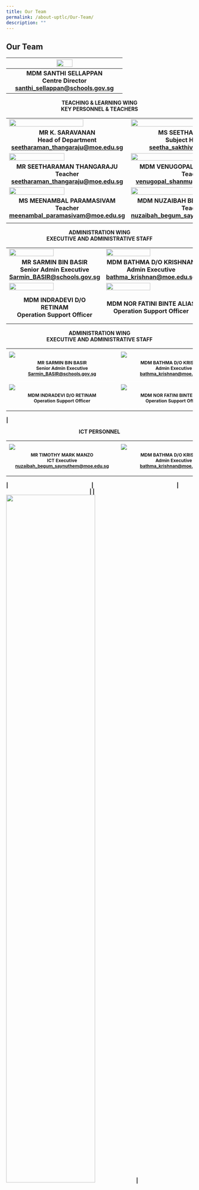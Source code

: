 ```yaml
---
title: Our Team
permalink: /about-uptlc/Our-Team/
description: ""
---
```

## Our Team

|   |      <img src="/images/centredirector.jpg"  style="width:40%" />                              |   |
|:-:|:---------------------------------------------------------------------:|:-:|
|   | **MDM SANTHI SELLAPPAN <br>Centre Director<br> santhi_sellappan@schools.gov.sg** |   |

<b><center>TEACHING & LEARNING WING <br>
KEY PERSONNEL & TEACHERS</center><b>

|                                                                           |                                                                     |                                                    |
|---------------------------------------------------------------------------|---------------------------------------------------------------------|----------------------------------------------------|
|   <img src="https://raw.githubusercontent.com/isomerpages/moe-uptlc/staging/images/Subjecthead-curriculum.jpeg"   style="width:80%" />        |                    <img src="https://raw.githubusercontent.com/isomerpages/moe-uptlc/staging/images/Ms-Seetha-Sakthivel3.jpg"   style="width:75%" />                                                |                                          <img src="https://raw.githubusercontent.com/isomerpages/moe-uptlc/staging/images/Subjecthead-tamil.jpeg"   style="width:78%" />                                         | 
|<b><center>MR K. SARAVANAN<br>Head of Department<br>seetharaman_thangaraju@moe.edu.sg</center><b> |<b><center>MS SEETHA SAKTHIVEL<br>Subject Head - ICT<br>seetha_sakthivel@moe.edu.sg  </center><b>   |<center> MRS SUMATHI SEGAR<br>Senior Teacher<br>sumathi_segar@moe.edu.sg </center>|
|    <img src="https://raw.githubusercontent.com/isomerpages/moe-uptlc/staging/images/teacher.jpeg"   style="width:69%" />                                                  |              <img src="https://raw.githubusercontent.com/isomerpages/moe-uptlc/staging/images/teacher3.jpeg" style="width:72%" />                                                |                                          <img src="https://raw.githubusercontent.com/isomerpages/moe-uptlc/staging/images/teacher2.jpeg"   style="width:73%" />                                          |
|<b><center>MR SEETHARAMAN THANGARAJU<br>Teacher<br>seetharaman_thangaraju@moe.edu.sg   </center><b>     | <b><center>MDM VENUGOPAL SHANMUGAVALLI<br>Teacher<br>venugopal_shanmugavalli@moe.edu.sg </center><b>|  <b><center>MR GOVINDASAMY SANTHANRAJ<br>Teacher<br>govindasamy_santhanraj@moe.edu.sg </center><b>       |
| <img src="https://raw.githubusercontent.com/isomerpages/moe-uptlc/staging/images/teacher4.jpeg"   style="width:69%"/>                                                |       <img src="https://raw.githubusercontent.com/isomerpages/moe-uptlc/staging/images/teacher5.jpeg"   style="width:72%" >                                                                                       |                                          <img src="https://raw.githubusercontent.com/isomerpages/moe-uptlc/staging/images/Thirumalaisamy%20Veerappan1.jpg"   style="width:73%" >                                          |
|       <b><center>MS MEENAMBAL PARAMASIVAM<br>Teacher<br>meenambal_paramasivam@moe.edu.sg    </center><b>   |            <b><center>MDM NUZAIBAH BEGUM SAYNUTHEM<br>Teacher<br>nuzaibah_begum_saynuthem@moe.edu.sg </center><b>          |      <b><center>VEERAPPAN THIRUMALAISAMY<br>Teacher<br>veerappan_thirumalaisamy@moe.edu.sg   </center><b>   |
|                                                                                      |                                                                                                                                                                                      |                                                                                    | |
	
<b><center>ADMINISTRATION WING<br>EXECUTIVE AND ADMINISTRATIVE STAFF</center><b>
	
|                                                                           |                                                                     |                                                    |
|---------------------------------------------------------------------------|---------------------------------------------------------------------|----------------------------------------------------|
|                                     <img src="/images/Senioradminexecutive.jpeg"   style="width:70%" />                                         |                                  <img src="/images/Adminexecutive.jpeg"   style="width:70%" />                                       |                          <img src="/images/Librarian.jpeg"   style="width:200%" />                                   |
|     <b><center>MR SARMIN BIN BASIR<br> Senior Admin Executive<br>Sarmin_BASIR@schools.gov.sg  |    <b><center>MDM BATHMA D/O KRISHNAN<br> Admin Executive<br> bathma_krishnan@moe.edu.sg  |          <b><center>MDM MALLIKA DAKSHINAMURTHY<br> Librarian       |
|                                     <img src="/images/Operationsupportofficer.jpeg"   style="width:70%" />                                           |                                  <img src="/images/Operationsupportofficer2.jpeg"   style="width:70%" />                                  |                          <img src="/images/Operationssupportofficer3.jpeg"   style="width:300%" />                          |
|                <b><center>MDM INDRADEVI D/O RETINAM<br>Operation Support Officer            |           <b><center>MDM NOR FATINI BINTE ALIAS<br> Operation Support Officer        |    <b><center>MDM NOORMALA BINTE WAHAB<br> Operation Support Officer | |
	
<b><center>ADMINISTRATION WING<br>EXECUTIVE AND ADMINISTRATIVE STAFF</center><b>
	
	
|                                                                           |                                                                     |                                                    |
|---------------------------------------------------------------------------|---------------------------------------------------------------------|----------------------------------------------------|
|<img width=225/>|<img width=225/>|<img width=225/>|
|                                     <img src="/images/Senioradminexecutive.jpeg" />                                         |                                  <img src="/images/Adminexecutive.jpeg" />                                       |                          <img src="/images/Librarian.jpeg" />                                   |
|	<b><center><span style=":arial; font-size:12px;">MR SARMIN BIN BASIR<br> Senior Admin Executive<br>Sarmin_BASIR@schools.gov.sg<br><span style="color:White">__________________________________________________ |	<b><center><span style=":arial; font-size:12px;">MDM BATHMA D/O KRISHNAN<br> Admin Executive<br> bathma_krishnan@moe.edu.sg<br><span style="color:White">__________________________________________________ |<b><center><span style=":arial; font-size:12px;">MDM MALLIKA DAKSHINAMURTHY<br> Librarian<br><span style="color:White">__________________________________________________ | 		
|                                     <img src="/images/Operationsupportofficer.jpeg" />                                           |                                  <img src="/images/Operationsupportofficer2.jpeg"  />                                  |                          <img src="/images/Operationssupportofficer3.jpeg"  />                          |
|                <b><center><span style=":arial; font-size:12px;">MDM INDRADEVI D/O RETINAM<br>Operation Support Officer<br><span style="color:White">__________________________________________________|           <b><center><span style=":arial; font-size:12px;">MDM NOR FATINI BINTE ALIAS<br> Operation Support Officer<br><span style="color:White">__________________________________________________        |    <b><center><span style=":arial; font-size:12px;">MDM NOORMALA BINTE WAHAB<br> Operation Support Officer<br><span style="color:White">__________________________________________________ | 
|	

	
<b><center>ICT PERSONNEL</center><b>
	
|                                                                           |                                                                     |                                                    |
|---------------------------------------------------------------------------|---------------------------------------------------------------------|----------------------------------------------------|
|<img width=225/>|<img width=225/>|<img width=225/>|
|                                     <img src="/images/Ictexecutive.jpeg" />                                         |                                  <img src="/images/DesktopEngineer.jpg" />                                       |                          <img src="/images/Mrs%20Lakshmi%20Subramaian3.jpg" />                                   |
|	<b><center><span style=":arial; font-size:12px;">MR TIMOTHY MARK MANZO<br>ICT Executive<br>nuzaibah_begum_saynuthem@moe.edu.sg<br><span style="color:White">__________________________________________________ |	<b><center><span style=":arial; font-size:12px;">MDM BATHMA D/O KRISHNAN<br> Admin Executive<br> bathma_krishnan@moe.edu.sg<br><span style="color:White">__________________________________________________ |<b><center><span style=":arial; font-size:12px;">MDM MALLIKA DAKSHINAMURTHY<br> Librarian<br><span style="color:White">__________________________________________________ |
	
|<img width=225/>|<img width=225/>|<img width=225/>|
|<img src="/images/Ictexecutive.jpeg" style="width:69%" />  |<img src="/images/DesktopEngineer.jpg"  style="width:69%" />   |<img src="/images/Mrs%20Lakshmi%20Subramaian3.jpg"  style="width:69%" />    |	
|	<b><center><span style=":arial; font-size:11px;">MR TIMOTHY MARK MANZO<br>ICT Executive<br>nuzaibah_begum_saynuthem@moe.edu.sg</span> |	<b><center><span style=":arial; font-size:11px;">MR TIMOTHY MARK MANZO<br>ICT Executive<br>nuzaibah_begum_saynuthem@moe.edu.sg</span> |<b><center><span style=":arial; font-size:11px;">MR TIMOTHY MARK MANZO<br>ICT Executive<br>nuzaibah_begum_saynuthem@moe.edu.sg</span> |
|
|                                                                           |                                                                     |                                                    |
|---------------------------------------------------------------------------|---------------------------------------------------------------------|----------------------------------------------------|
|                      <img src="/images/Environmentstaff1.jpeg"   style="width:80%" />                      |                        <img src="/images/Environmentstaff2.jpeg"   style="width:75%" />                          |                <img src="/images/Environmentstaff3.jpeg"   style="width:75%" />                 |
|     **MR LAM PIN SHIANG**<br>**Environment Staff**<br>nuzaibah_begum_saynuthem@moe.edu.sg    | **MDM VENKATACHALAM PICHAIMANI**<br> **Environment Staff**<br>nuzaibah_begum_saynuthem@moe.edu.sg | **CHOO YIN SAI**<br>**Environment Staff**<br>nuzaibah_begum_saynuthem@moe.edu.sg |
|                      <img src="/images/SecurityOfficer.jpeg"   style="width:80%" />                       |                                                |                               |
| **MR GOVINDASAMY YOGANATHAN**<br>**Security Office** |                                                |                                |